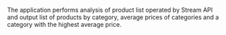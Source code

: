The application performs analysis of product list operated by Stream API and output list of products by category, average prices of categories and a category with the highest average price.
